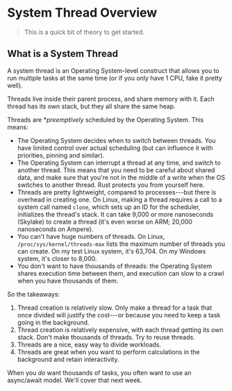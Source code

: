 # System Thread Overview

> This is a quick bit of theory to get started.

## What is a System Thread

A system thread is an Operating System-level construct that allows you to run multiple tasks at the same time (or if you only have 1 CPU, fake it pretty well).

Threads live inside their parent process, and share memory with it. Each thread has its own stack, but they all share the same heap.

Threads are **preemptively* scheduled by the Operating System. This means:

* The Operating System decides when to switch between threads. You have limited control over actual scheduling (but can influence it with priorities, pinning and similar).
* The Operating System can interrupt a thread at any time, and switch to another thread. This means that you need to be careful about shared data, and make sure that you're not in the middle of a write when the OS switches to another thread. Rust protects you from yourself here.
* Threads are pretty lightweight, compared to processes---but there is overhead in creating one. On Linux, making a thread requires a call to a system call named `clone`, which sets up an ID for the scheduler, initializes the thread's stack. It can take 9,000 or more nanoseconds (Skylake) to create a thread (it's even worse on ARM; 20,000 nanoseconds on Ampere).
* You can't have huge numbers of threads. On Linux, `/proc/sys/kernel/threads-max` lists the maximum number of threads you can create. On my test Linux system, it's 63,704. On my Windows system, it's closer to 8,000.
* You don't want to have thousands of threads: the Operating System shares execution time between them, and execution can slow to a crawl when you have thousands of them.

So the takeaways:

1. Thread creation is relatively slow. Only make a thread for a task that once divided will justify the cost---or because you need to keep a task going in the background.
2. Thread creation is relatively expensive, with each thread getting its own stack. Don't make thousands of threads. Try to reuse threads.
3. Threads are a nice, easy way to divide workloads.
4. Threads are great when you want to perform calculations in the background and retain interactivity.

When you *do* want thousands of tasks, you often want to use an async/await model. We'll cover that next week.